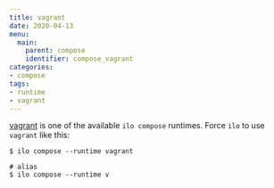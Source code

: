 ```yaml
---
title: vagrant
date: 2020-04-13
menu:
  main:
    parent: compose
    identifier: compose_vagrant
categories:
- compose
tags:
- runtime
- vagrant
---
```


[vagrant](https://github.com/weaveworks/footloose) is one of the available `ilo compose` runtimes. Force `ilo` to use `vagrant` like this:

```shell script
$ ilo compose --runtime vagrant

# alias
$ ilo compose --runtime v
```
